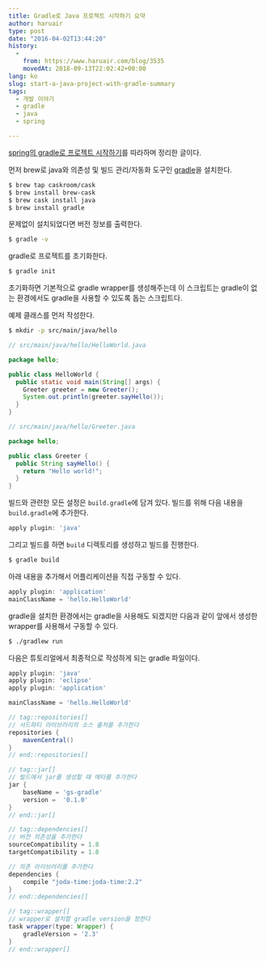```yaml
---
title: Gradle로 Java 프로젝트 시작하기 요약
author: haruair
type: post
date: "2016-04-02T13:44:20"
history:
  - 
    from: https://www.haruair.com/blog/3535
    movedAt: 2018-09-13T22:02:42+00:00
lang: ko
slug: start-a-java-project-with-gradle-summary
tags:
  - 개발 이야기
  - gradle
  - java
  - spring

---
```

[spring의 gradle로 프로젝트 시작하기][1]를 따라하며 정리한 글이다.

먼저 brew로 java와 의존성 및 빌드 관리/자동화 도구인 [gradle][2]을 설치한다.

```bash
$ brew tap caskroom/cask
$ brew install brew-cask
$ brew cask install java
$ brew install gradle
```

문제없이 설치되었다면 버전 정보를 출력한다.

```bash
$ gradle -v
```

gradle로 프로젝트를 초기화한다.

```bash
$ gradle init
```

초기화하면 기본적으로 gradle wrapper를 생성해주는데 이 스크립트는 gradle이 없는 환경에서도 gradle을 사용할 수 있도록 돕는 스크립트다.

예제 클래스를 먼저 작성한다.

```bash
$ mkdir -p src/main/java/hello
```

```java
// src/main/java/hello/HelloWorld.java

package hello;

public class HelloWorld {
  public static void main(String[] args) {
    Greeter greeter = new Greeter();
    System.out.println(greeter.sayHello());
  }
}
```

```java
// src/main/java/hello/Greeter.java

package hello;

public class Greeter {
  public String sayHello() {
    return "Hello world!";
  }
}
```

빌드와 관련한 모든 설정은 `build.gradle`에 담겨 있다. 빌드를 위해 다음 내용을 `build.gradle`에 추가한다.

```groovy
apply plugin: 'java'
```

그리고 빌드를 하면 `build` 디렉토리를 생성하고 빌드를 진행한다.

```bash
$ gradle build
```

아래 내용을 추가해서 어플리케이션을 직접 구동할 수 있다.

```groovy
apply plugin: 'application'
mainClassName = 'hello.HelloWorld'
```

gradle을 설치한 환경에서는 gradle을 사용해도 되겠지만 다음과 같이 앞에서 생성한 wrapper를 사용해서 구동할 수 있다.

```bash
$ ./gradlew run
```

다음은 튜토리얼에서 최종적으로 작성하게 되는 gradle 파일이다.

```groovy
apply plugin: 'java'
apply plugin: 'eclipse'
apply plugin: 'application'

mainClassName = 'hello.HelloWorld'

// tag::repositories[]
// 서드파티 라이브러리의 소스 출처를 추가한다
repositories {
    mavenCentral()
}
// end::repositories[]

// tag::jar[]
// 빌드에서 jar를 생성할 때 메타를 추가한다
jar {
    baseName = 'gs-gradle'
    version =  '0.1.0'
}
// end::jar[]

// tag::dependencies[]
// 버전 의존성을 추가한다
sourceCompatibility = 1.8
targetCompatibility = 1.8

// 의존 라이브러리를 추가한다
dependencies {
    compile "joda-time:joda-time:2.2"
}
// end::dependencies[]

// tag::wrapper[]
// wrapper로 설치할 gradle version을 정한다
task wrapper(type: Wrapper) {
    gradleVersion = '2.3'
}
// end::wrapper[]
```

 [1]: http://spring.io/guides/gs/gradle/
 [2]: http://gradle.org/